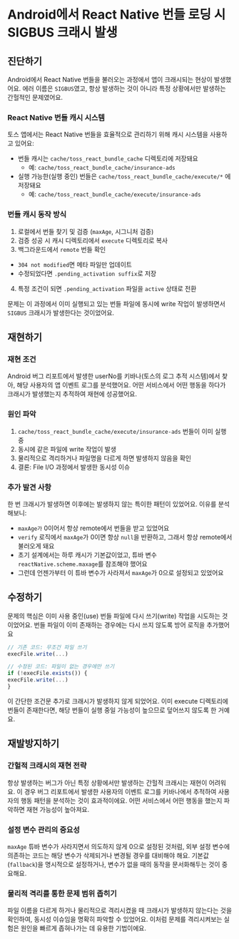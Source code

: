 # Android에서 React Native 번들 로딩 시 SIGBUS 크래시 발생

## 진단하기

Android에서 React Native 번들을 불러오는 과정에서 앱이 크래시되는 현상이 발생했어요. 에러
이름은 `SIGBUS`였고, 항상 발생하는 것이 아니라 특정 상황에서만 발생하는 간헐적인 문제였어요.

### React Native 번들 캐시 시스템

토스 앱에서는 React Native 번들을 효율적으로 관리하기 위해 캐시 시스템을 사용하고 있어요:

- 번들 캐시는 `cache/toss_react_bundle_cache` 디렉토리에 저장돼요
    - 예: `cache/toss_react_bundle_cache/insurance-ads`
- 실행 가능한(실행 중인) 번들은 `cache/toss_react_bundle_cache/execute/*` 에 저장돼요
    - 예: `cache/toss_react_bundle_cache/execute/insurance-ads`

### 번들 캐시 동작 방식

1. 로컬에서 번들 찾기 및 검증 (`maxAge`, 시그니처 검증)
2. 검증 성공 시 캐시 디렉토리에서 `execute` 디렉토리로 복사
3. 백그라운드에서 `remote` 번들 확인
- `304 not modified`면 메타 파일만 업데이트
- 수정되었다면 `.pending_activation suffix`로 저장
4. 특정 조건이 되면 `.pending_activation` 파일을 `active` 상태로 전환

문제는 이 과정에서 이미 실행되고 있는 번들 파일에 동시에 write 작업이 발생하면서 `SIGBUS`
크래시가 발생한다는 것이었어요.

## 재현하기

### 재현 조건

Android 버그 리포트에서 발생한 userNo를 키바나(토스의 로그 추적 시스템)에서 찾아, 해당 사용자의 앱 이벤트 로그를
분석했어요. 어떤 서비스에서 어떤 행동을 하다가 크래시가 발생했는지 추적하여 재현에
성공했어요.

### 원인 파악

1. `cache/toss_react_bundle_cache/execute/insurance-ads` 번들이 이미 실행 중
2. 동시에 같은 파일에 write 작업이 발생
3. 물리적으로 격리하거나 파일명을 다르게 하면 발생하지 않음을 확인
4. 결론: File I/O 과정에서 발생한 동시성 이슈

### 추가 발견 사항

한 번 크래시가 발생하면 이후에는 발생하지 않는 특이한 패턴이 있었어요. 이유를 분석해보니:

- `maxAge가` 0이어서 항상 remote에서 번들을 받고 있었어요
- `verify` 로직에서 `maxAge`가 0이면 항상 `null`을 반환하고, 그래서 항상 remote에서 불러오게 돼요
- 초기 설계에서는 하루 캐시가 기본값이었고, 튜바 변수 `reactNative.scheme.maxage`를 참조해야
했어요
- 그런데 언젠가부터 이 튜바 변수가 사라져서 `maxAge`가 0으로 설정되고 있었어요

## 수정하기

문제의 핵심은 이미 사용 중인(use) 번들 파일에 다시 쓰기(write) 작업을 시도하는 것이었어요.
번들 파일이 이미 존재하는 경우에는 다시 쓰지 않도록 방어 로직을 추가했어요

```jsx
// 기존 코드: 무조건 파일 쓰기
execFile.write(...)

// 수정된 코드: 파일이 없는 경우에만 쓰기
if (!execFile.exists()) {
execFile.write(...)
}
```

이 간단한 조건문 추가로 크래시가 발생하지 않게 되었어요. 이미 execute 디렉토리에 번들이
존재한다면, 해당 번들이 실행 중일 가능성이 높으므로 덮어쓰지 않도록 한 거예요.

## 재발방지하기

### 간헐적 크래시의 재현 전략

항상 발생하는 버그가 아닌 특정 상황에서만 발생하는 간헐적 크래시는 재현이 어려워요. 이 경우
버그 리포트에서 발생한 사용자의 이벤트 로그를 키바나에서 추적하여 사용자의 행동 패턴을
분석하는 것이 효과적이에요. 어떤 서비스에서 어떤 행동을 했는지 파악하면 재현 가능성이
높아져요.

### 설정 변수 관리의 중요성

`maxAge` 튜바 변수가 사라지면서 의도하지 않게 0으로 설정된 것처럼, 외부 설정 변수에 의존하는
코드는 해당 변수가 삭제되거나 변경될 경우를 대비해야 해요. 기본값(`fallback`)을 명시적으로
설정하거나, 변수가 없을 때의 동작을 문서화해두는 것이 중요해요.

### 물리적 격리를 통한 문제 범위 좁히기

파일 이름을 다르게 하거나 물리적으로 격리시켰을 때 크래시가 발생하지 않는다는 것을 확인하여,
동시성 이슈임을 명확히 파악할 수 있었어요. 이처럼 문제를 격리시켜보는 실험은 원인을 빠르게
좁혀나가는 데 유용한 기법이에요.